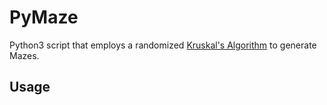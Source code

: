 # PyMaze
Python3 script that employs a randomized [Kruskal's Algorithm](https://en.wikipedia.org/wiki/Kruskal%27s_algorithm) to generate Mazes.

## Usage
	
